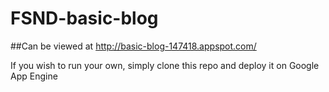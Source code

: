 # FSND-basic-blog

##Can be viewed at http://basic-blog-147418.appspot.com/

If you wish to run your own, simply clone this repo and deploy it on Google App Engine
